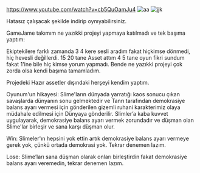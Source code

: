 https://www.youtube.com/watch?v=cb5QuOamJu4
![aa](https://github.com/uuRCnn/GameJamGoogleMain/assets/110777279/9ab3c67a-65eb-434e-b754-76e15e37e95d)
![jjk](https://github.com/uuRCnn/GameJamGoogleMain/assets/110777279/85115e3e-83b0-46a8-a0d2-ca5f1866528c)



Hatasız çalışacak şekilde indirip oynıyabilirsiniz.


GameJame takımım ne yazıkki projeyi yapmaya katılmadı ve tek başıma yaptım:

Ekiptekilere farklı zamanda 3 4 kere sesli aradım fakat hiçkimse dönmedi, hiç hevesli değillerdi. 
15 20 tane Asset attım 4 5 tane oyun fikri sundum fakat 1'ine bile hiç kimse yorum yapmadı.
Bende ne yazıkki projeyi çok zorda olsa kendi başıma tamamladım. 


Projedeki Hazır assetler dışındaki herşeyi kendim yaptım.



Oyunum'un hikayesi:
Slime'ların dünyada yarratığı kaos sonucu çıkan savaşlarda dünyanın sonu gelmektedir 
ve Tanrı tarafından demokrasiye balans ayarı vermesi için gönderilen gizemli ruhani karakterimiz olaya müdahale edilmesi için Dünyaya gönderilir. 
Slimler’a kaba kuvvet uygulayarak, demokrasiye balans ayarı vermek zorundadır ve düşman olan Slime'lar birleşir ve sana karşı düşman olur.


Win:
Slimeler'ın hepsini yok ettin artık demokrasiye balans ayarı vermeye gerek yok, çünkü ortada demokrasi yok. Tekrar denemen lazım.

Lose:
Slime’ları sana düşman olarak onları birleştirdin fakat demokrasiye balans ayarı veremedin, tekrar denemen lazım.


